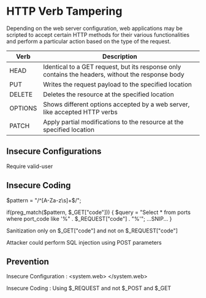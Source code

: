 # HTTP Verb Tampering

Depending on the web server configuration, web applications may be scripted to accept certain HTTP methods for their various functionalities and perform a particular action based on the type of the request.

| Verb    | Description                                                                                       |
|---------|---------------------------------------------------------------------------------------------------|
| HEAD    | Identical to a GET request, but its response only contains the headers, without the response body |
| PUT     | Writes the request payload to the specified location                                              |
| DELETE  | Deletes the resource at the specified location                                                    |
| OPTIONS | Shows different options accepted by a web server, like accepted HTTP verbs                        |
| PATCH   | Apply partial modifications to the resource at the specified location                             |

## Insecure Configurations

<Limit GET POST>
    Require valid-user
</Limit>

## Insecure Coding

$pattern = "/^[A-Za-z\s]+$/";

if(preg_match($pattern, $_GET["code"])) {
    $query = "Select * from ports where port_code like '%" . $_REQUEST["code"] . "%'";
    ...SNIP...
}

Sanitization only on $_GET["code"] and not on $_REQUEST["code"]

Attacker could perform SQL injection using POST parameters

## Prevention 

Insecure Configuration :
<system.web>
    <authorization>
        <allow verbs="GET" roles="admin">
            <deny verbs="GET" users="*">
        </deny>
        </allow>
    </authorization>
</system.web>

Insecure Coding :
Using $_REQUEST and not $_POST and $_GET